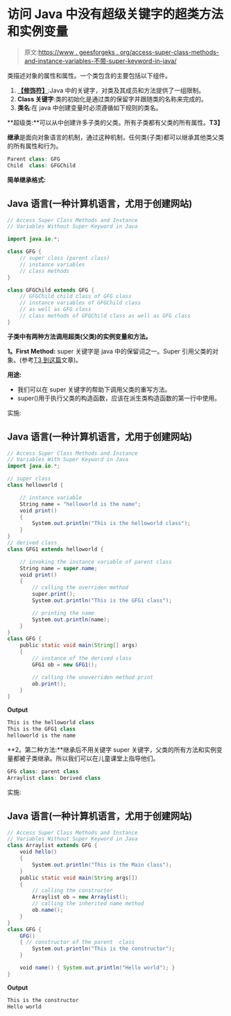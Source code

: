 # 访问 Java 中没有超级关键字的超类方法和实例变量

> 原文:[https://www . geesforgeks . org/access-super-class-methods-and-instance-variables-不带-super-keyword-in-java/](https://www.geeksforgeeks.org/access-super-class-methods-and-instance-variables-without-super-keyword-in-java/)

类描述对象的属性和属性。一个类包含的主要包括以下组件。

1.  [**【修饰符】**](https://www.geeksforgeeks.org/access-specifiers-for-classes-or-interfaces-in-java/):Java 中的关键字，对类及其成员和方法提供了一组限制。
2.  **Class 关键字**:类的初始化是通过类的保留字并跟随类的名称来完成的。
3.  **类名**:在 java 中创建变量时必须遵循如下规则的类名。

**超级类:**可以从中创建许多子类的父类。所有子类都有父类的所有属性。**T3】**

**继承**是面向对象语言的机制，通过这种机制，任何类(子类)都可以继承其他类父类的所有属性和行为。

```java
Parent class: GFG
Child  class: GFGChild

```

**简单继承格式:**

## Java 语言(一种计算机语言，尤用于创建网站)

```java
// Access Super Class Methods and Instance
// Variables Without Super Keyword in Java

import java.io.*;

class GFG {
    // super class (parent class)
    // instance variables
    // class methods
}

class GFGChild extends GFG {
    // GFGChild child class of GFG class
    // instance variables of GFGChild class
    // as well as GFG class
    // class methods of GFGChild class as well as GFG class
}
```

**子类中有两种方法调用超类(父类)的实例变量和方法。**

**1。First Method:** super 关键字是 java 中的保留词之一。Super 引用父类的对象。(参考[T3 到](https://www.geeksforgeeks.org/super-keyword/)[这篇](https://www.geeksforgeeks.org/super-keyword/)文章)。

**用途:**

*   我们可以在 super 关键字的帮助下调用父类的重写方法。
*   super()用于执行父类的构造函数，应该在派生类构造函数的第一行中使用。

实施:

## Java 语言(一种计算机语言，尤用于创建网站)

```java
// Access Super Class Methods and Instance
// Variables With Super Keyword in Java
import java.io.*;

// super class
class helloworld {

    // instance variable
    String name = "helloworld is the name";
    void print()
    {
        System.out.println("This is the helloworld class");
    }
}
// derived class
class GFG1 extends helloworld {

    // invoking the instance variable of parent class
    String name = super.name;
    void print()
    {
        // calling the overriden method
        super.print();
        System.out.println("This is the GFG1 class");

        // printing the name
        System.out.println(name);
    }
}
class GFG {
    public static void main(String[] args)
    {
        // instance of the derived class
        GFG1 ob = new GFG1();

        // calling the unoverriden method print
        ob.print();
    }
}
```

**Output**

```java
This is the helloworld class
This is the GFG1 class
helloworld is the name

```

**2。第二种方法:**继承后不用关键字 super 关键字，父类的所有方法和实例变量都被子类继承。所以我们可以在儿童课堂上指导他们。

```java
GFG class: parent class
Arraylist class: Derived class
```

实施:

## Java 语言(一种计算机语言，尤用于创建网站)

```java
// Access Super Class Methods and Instance
// Variables Without Super Keyword in Java
class Arraylist extends GFG {
    void hello()
    {
        System.out.println("This is the Main class");
    }
    public static void main(String args[])
    {
        // calling the constructor
        Arraylist ob = new Arraylist();
        // calling the inherited name method
        ob.name();
    }
}
class GFG {
    GFG()
    { // constructor of the parent  class
        System.out.println("This is the constructor");
    }

    void name() { System.out.println("Hello world"); }
}
```

**Output**

```java
This is the constructor
Hello world
```